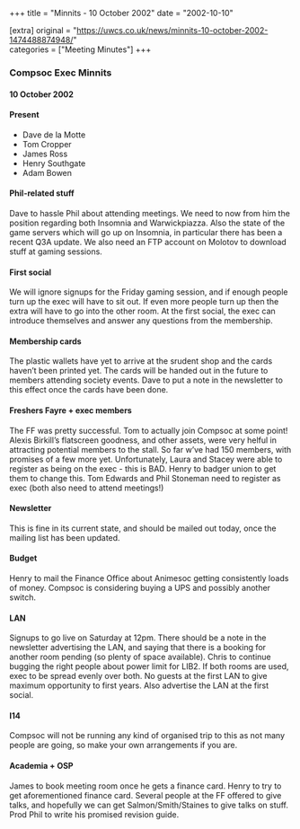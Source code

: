+++
title = "Minnits - 10 October 2002"
date = "2002-10-10"

[extra]
original = "https://uwcs.co.uk/news/minnits-10-october-2002-1474488874948/"    
categories = ["Meeting Minutes"]
+++

### Compsoc Exec Minnits

#### 10 October 2002

#### Present

  - Dave de la Motte
  - Tom Cropper
  - James Ross
  - Henry Southgate
  - Adam Bowen

#### Phil-related stuff

Dave to hassle Phil about attending meetings. We need to now from him the position regarding both Insomnia and Warwickpiazza. Also the state of the game servers which will go up on Insomnia, in particular there has been a recent Q3A update. We also need an FTP account on Molotov to download stuff at gaming sessions.

#### First social

We will ignore signups for the Friday gaming session, and if enough people turn up the exec will have to sit out. If even more people turn up then the extra will have to go into the other room. At the first social, the exec can introduce themselves and answer any questions from the membership.

#### Membership cards

The plastic wallets have yet to arrive at the srudent shop and the cards haven’t been printed yet. The cards will be handed out in the future to members attending society events. Dave to put a note in the newsletter to this effect once the cards have been done.

#### Freshers Fayre + exec members

The FF was pretty successful. Tom to actually join Compsoc at some point\! Alexis Birkill’s flatscreen goodness, and other assets, were very helful in attracting potential members to the stall. So far w’ve had 150 members, with promises of a few more yet. Unfortunately, Laura and Stacey were able to register as being on the exec - this is BAD. Henry to badger union to get them to change this. Tom Edwards and Phil Stoneman need to register as exec (both also need to attend meetings\!)

#### Newsletter

This is fine in its current state, and should be mailed out today, once the mailing list has been updated.

#### Budget

Henry to mail the Finance Office about Animesoc getting consistently loads of money. Compsoc is considering buying a UPS and possibly another switch.

#### LAN

Signups to go live on Saturday at 12pm. There should be a note in the newsletter advertising the LAN, and saying that there is a booking for another room pending (so plenty of space available). Chris to continue bugging the right people about power limit for LIB2. If both rooms are used, exec to be spread evenly over both. No guests at the first LAN to give maximum opportunity to first years. Also advertise the LAN at the first social.

#### I14

Compsoc will not be running any kind of organised trip to this as not many people are going, so make your own arrangements if you are.

#### Academia + OSP

James to book meeting room once he gets a finance card. Henry to try to get aforementioned finance card. Several people at the FF offered to give talks, and hopefully we can get Salmon/Smith/Staines to give talks on stuff. Prod Phil to write his promised revision guide.
